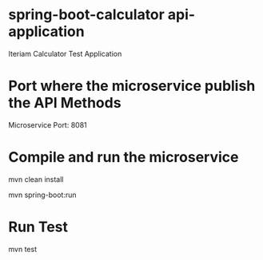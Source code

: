 # spring-boot-calculator api-application
Iteriam Calculator Test Application

# Port where the microservice publish the API Methods
Microservice Port: 8081

# Compile and run the microservice
mvn clean install

mvn spring-boot:run

# Run Test
mvn test


